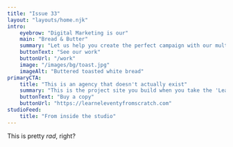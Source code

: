 ```yaml
---
title: "Issue 33"
layout: "layouts/home.njk"
intro:
    eyebrow: "Digital Marketing is our"
    main: "Bread & Butter"
    summary: "Let us help you create the perfect campaign with our multi-faceted team of talented creatives."
    buttonText: "See our work"
    buttonUrl: "/work"
    image: "/images/bg/toast.jpg"
    imageAlt: "Buttered toasted white bread"
primaryCTA:
    title: "This is an agency that doesn't actually exist"
    summary: "This is the project site you build when you take the 'Learn Eleventy From Scratch' course so it is all made up as a pretend context. You will learn a lot about Eleventy by building this site though. Take the course today!"
    buttonText: "Buy a copy"
    buttonUrl: "https://learneleventyfromscratch.com"
studioFeed:
    title: "From inside the studio"
---
```


This is pretty _rad_, right?